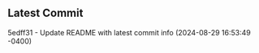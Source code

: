 
## Latest Commit
5edff31 - Update README with latest commit info (2024-08-29 16:53:49 -0400) <Yunxi-Zhou>
